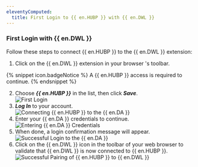 ```yaml
---
eleventyComputed:
  title: First Login to {{ en.HUBP }} with {{ en.DWL }}
---
```

### First Login with {{ en.DWL }} 

Follow these steps to connect {{ en.HUBP }} to the {{ en.DWL }} extension:  

1. Click on the {{ en.DWL }} extension in your browser 's toolbar.  

{% snippet icon.badgeNotice %} 
A {{ en.HUBP }} access is required to continue. 
{% endsnippet %}
 
2. Choose ***{{ en.HUBP }}*** in the list, then click ***Save***.  
![First Login](https://webdevolutions.azureedge.net/docs/en/hub/Dwl4050.png)
1. ***Log In*** to your account.  
![Connecting {{ en.HUBP }} to the {{ en.DA }}](https://webdevolutions.azureedge.net/docs/en/hub/Dwl4054.png)
1. Enter your {{ en.DA }} credentials to continue.  
![Entering {{ en.DA }} Credentials](https://webdevolutions.azureedge.net/docs/en/hub/Dwl4023.png)
1. When done, a login confirmation message will appear.  
![Successful Login to the {{ en.DA }}](https://webdevolutions.azureedge.net/docs/en/hub/Dwl4051.png)
1. Click on the {{ en.DWL }} icon in the toolbar of your web browser to validate that {{ en.DWL }} is now connected to {{ en.HUBP }}.  
![Successful Pairing of {{ en.HUBP }} to {{ en.DWL }}](https://webdevolutions.azureedge.net/docs/en/hub/Dwl4052.png)


